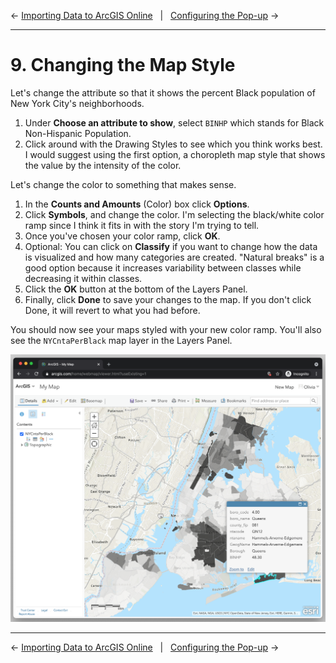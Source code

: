 ← [Importing Data to ArcGIS Online](08-importing-data-to-arcgis-online.md)&nbsp;&nbsp;&nbsp;|&nbsp;&nbsp;&nbsp;[Configuring the Pop-up](10-configuring-the-pop-up.md) →

---

# 9. Changing the Map Style

Let's change the attribute so that it shows the percent Black population of New York City's neighborhoods.

1. Under **Choose an attribute to show**, select `BINHP` which stands for Black Non-Hispanic Population.
2. Click around with the Drawing Styles to see which you think works best. I would suggest using the first option, a choropleth map style that shows the value by the intensity of the color.<!-- todo: new term for the glossary: cloropleth -->

Let's change the color to something that makes sense.

1. In the **Counts and Amounts** (Color) box click **Options**.
2. Click **Symbols**, and change the color. I'm selecting the black/white color ramp since I think it fits in with the story I'm trying to tell.
3. Once you've chosen your color ramp, click **OK**.
4. Optional: You can click on **Classify** if you want to change how the data is visualized and how many categories are created. "Natural breaks" is a good option because it increases variability between classes while decreasing it within classes.
5. Click the **OK** button at the bottom of the Layers Panel.
6. Finally, click **Done** to save your changes to the map. If you don't click Done, it will revert to what you had before.

You should now see your maps styled with your new color ramp. You'll also see the `NYCntaPerBlack` map layer in the Layers Panel.

![Screenshot that shows what the map looks like after the steps above](../images/uglypopup1.png)<!-- TODO: add image here that does not show the popup but only the finished styled map? -->

---

← [Importing Data to ArcGIS Online](08-importing-data-to-arcgis-online.md)&nbsp;&nbsp;&nbsp;|&nbsp;&nbsp;&nbsp;[Configuring the Pop-up](10-configuring-the-pop-up.md) →